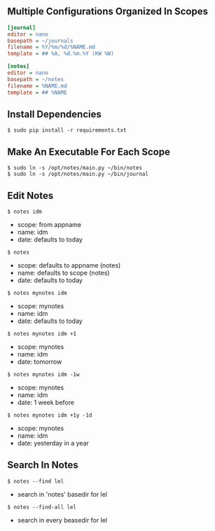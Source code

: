 ## Multiple Configurations Organized In Scopes

``` ini
[journal]
editor = nano
basepath = ~/journals
filename = %Y/%m/%d/%NAME.md
template = ## %A, %d.%m.%Y (KW %W) 

[notes]
editor = nano
basepath = ~/notes
filename = %NAME.md
template = ## %NAME
```


## Install Dependencies

`$ sudo pip install -r requirements.txt`


## Make An Executable For Each Scope 

`$ sudo ln -s /opt/notes/main.py ~/bin/notes`\
`$ sudo ln -s /opt/notes/main.py ~/bin/journal`
    

## Edit Notes

`$ notes idm`
- scope: from appname
- name: idm
- date: defaults to today

`$ notes`
- scope: defaults to appname (notes)
- name: defaults to scope (notes)
- date: defaults to today

`$ notes mynotes idm`
- scope: mynotes
- name: idm
- date: defaults to today

`$ notes mynotes idm +1`
- scope: mynotes
- name: idm
- date: tomorrow

`$ notes mynotes idm -1w`
- scope: mynotes
- name: idm
- date: 1 week before

`$ notes mynotes idm +1y -1d`
- scope: mynotes
- name: idm
- date: yesterday in a year


## Search In Notes

`$ notes --find lel`
- search in 'notes' basedir for lel

`$ notes --find-all lel`
- search in every beasedir for lel
